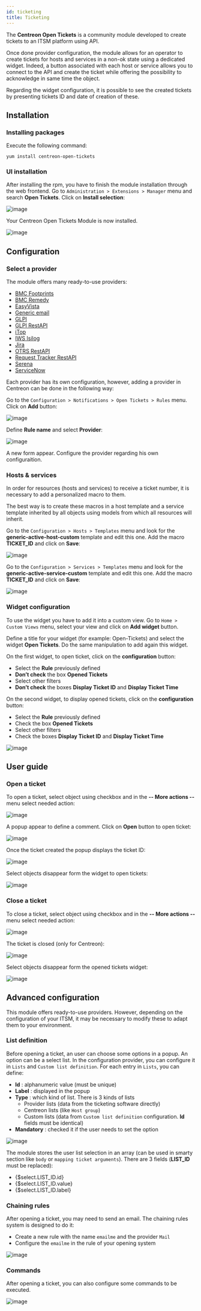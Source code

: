 ```yaml
---
id: ticketing
title: Ticketing
---
```


The **Centreon Open Tickets** is a community module developed to create
tickets to an ITSM platform using API.

Once done provider configuration, the module allows for an operator to
create tickets for hosts and services in a non-ok state using a
dedicated widget. Indeed, a button associated with each host or service
allows you to connect to the API and create the ticket while offering
the possibility to acknowledge in same time the object.

Regarding the widget configuration, it is possible to see the created
tickets by presenting tickets ID and date of creation of these.

## Installation

### Installing packages

Execute the following command:

``` shell
yum install centreon-open-tickets
```

### UI installation

After installing the rpm, you have to finish the module installation
through the web frontend. Go to `Administration > Extensions > Manager`
menu and search **Open Tickets**. Click on **Install selection**:

![image](../assets/alerts/open_tickets_install_01.png)

Your Centreon Open Tickets Module is now installed.

![image](../assets/alerts/open_tickets_install_02.png)

## Configuration

### Select a provider

The module offers many ready-to-use providers:

* [BMC Footprints](../integrations/open-tickets/bmc-footprints.html)
* [BMC Remedy](../integrations/open-tickets/bmc-remedy.html)
* [EasyVista](../integrations/open-tickets/easyvista.html)
* [Generic email](../integrations/open-tickets/mail.html)
* [GLPI](../integrations/open-tickets/glpi.html)
* [GLPI RestAPI](../integrations/open-tickets/glpi-restapi.html)
* [iTop](../integrations/open-tickets/itop.html)
* [IWS Isilog](../integrations/open-tickets/iws-isilog)
* [Jira](../integrations/open-tickets/jira.html)
* [OTRS RestAPI](../integrations/open-tickets/otrs-restapi.html)
* [Request Tracker RestAPI](../integrations/open-tickets/request-tracker-restapi.html)
* [Serena](../integrations/open-tickets/serena.html)
* [ServiceNow](../integrations/open-tickets/servicenow.html)

Each provider has its own configuration, however, adding a provider in
Centreon can be done in the following way:

Go to the `Configuration > Notifications > Open Tickets > Rules` menu.
Click on **Add** button:

![image](../assets/alerts/open_tickets_add_provider_01.png)

Define **Rule name** and select **Provider**:

![image](../assets/alerts/open_tickets_add_provider_02.png)

A new form appear. Configure the provider regarding his own configuraition.

### Hosts & services

In order for resources (hosts and services) to receive a ticket number,
it is necessary to add a personalized macro to them.

The best way is to create these macros in a host template and a service
template inherited by all objects using models from which all resources
will inherit.

Go to the `Configuration > Hosts > Templates` menu and look for the
**generic-active-host-custom** template and edit this one. Add the macro
**TICKET\_ID** and click on **Save**:

![image](../assets/alerts/open_tickets_macro.png)

Go to the `Configuration > Services > Templates` menu and look for the
**generic-active-service-custom** template and edit this one. Add the
macro **TICKET\_ID** and click on **Save**:

![image](../assets/alerts/open_tickets_macro.png)

### Widget configuration

To use the widget you have to add it into a custom view. Go to
`Home > Custom Views` menu, select your view and click on **Add widget**
button.

Define a title for your widget (for example: Open-Tickets) and select
the widget **Open Tickets**. Do the same manipulation to add again this
widget.

On the first widget, to open ticket, click on the **configuration**
button:

-   Select the **Rule** previously defined
-   **Don’t check** the box **Opened Tickets**
-   Select other filters
-   **Don’t check** the boxes **Display Ticket ID** and **Display Ticket
    Time**

On the second widget, to display opened tickets, click on the
**configuration** button:

-   Select the **Rule** previously defined
-   Check the box **Opened Tickets**
-   Select other filters
-   Check the boxes **Display Ticket ID** and **Display Ticket Time**

![image](../assets/alerts/open_tickets_add_widget.png)

## User guide

### Open a ticket

To open a ticket, select object using checkbox and in the **-- More
actions --** menu select needed action:

![image](../assets/alerts/open_ticket_add_01.png)

A popup appear to define a comment. Click on **Open** button to open ticket:

![image](../assets/alerts/open_ticket_add_02.png)

Once the ticket created the popup displays the ticket ID:

![image](../assets/alerts/open_ticket_add_03.png)

Select objects disappear form the widget to open tickets:

![image](../assets/alerts/open_ticket_add_04.png)

### Close a ticket

To close a ticket, select object using checkbox and in the **-- More
actions --** menu select needed action:

![image](../assets/alerts/open_ticket_close_ticket_01.png)

The ticket is closed (only for Centreon):

![image](../assets/alerts/open_ticket_close_ticket_02.png)

Select objects disappear form the opened tickets widget:

![image](../assets/alerts/open_ticket_close_ticket_03.png)

## Advanced configuration

This module offers ready-to-use providers. However, depending on the
configuration of your ITSM, it may be necessary to modify these to adapt
them to your environment.

### List definition

Before opening a ticket, an user can choose some options in a popup. An
option can be a select list. In the configuration provider, you can
configure it in `Lists` and `Custom list definition`. For each entry in
`Lists`, you can define:

-   **Id** : alphanumeric value (must be unique)
-   **Label** : displayed in the popup
-   **Type** : which kind of list. There is 3 kinds of lists
    -   Provider lists (data from the ticketing software directly)
    -   Centreon lists (like `Host group`)
    -   Custom lists (data from `Custom list definition` configuration.
        **Id** fields must be identical)
-   **Mandatory** : checked it if the user needs to set the option

![image](../assets/alerts/open_ticket_advanced_list_01.png)

The module stores the user list selection in an array (can be used in
smarty section like `body` or `mapping ticket arguments`). There are 3
fields (**LIST\_ID** must be replaced):

-   {$select.LIST\_ID.id}
-   {$select.LIST\_ID.value}
-   {$select.LIST\_ID.label}

### Chaining rules

After opening a ticket, you may need to send an email. The chaining
rules system is designed to do it:

-   Create a new rule with the name `emailme` and the provider `Mail`
-   Configure the `emailme` in the rule of your opening system

![image](../assets/alerts/open_ticket_advanced_chain_01.png)

### Commands

After opening a ticket, you can also configure some commands to be executed.

![image](../assets/alerts/open_ticket_advanced_cmd_01.png)
